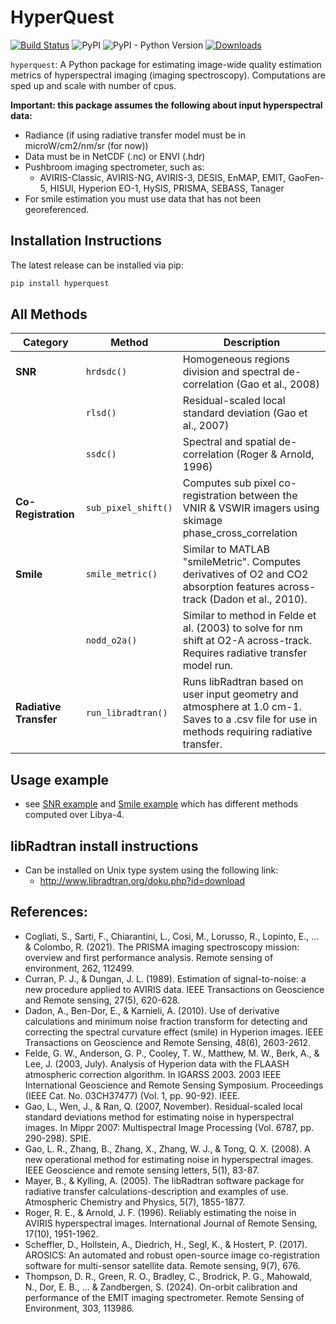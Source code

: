# HyperQuest

[![Build Status](https://github.com/brentwilder/hyperquest/actions/workflows/pytest.yml/badge.svg)](https://github.com/brentwilder/hyperquest/actions/workflows/pytest.yml)
![PyPI](https://img.shields.io/pypi/v/hyperquest)
![PyPI - Python Version](https://img.shields.io/pypi/pyversions/hyperquest)
[![Downloads](https://pepy.tech/badge/hyperquest)](https://pepy.tech/project/hyperquest)


`hyperquest`: A Python package for estimating image-wide quality estimation metrics of hyperspectral imaging (imaging spectroscopy). Computations are sped up and scale with number of cpus.

__Important: this package assumes the following about input hyperspectral data:__ 
- Radiance (if using radiative transfer model must be in microW/cm2/nm/sr (for now))
- Data must be in NetCDF (.nc) or ENVI (.hdr)
- Pushbroom imaging spectrometer, such as:
    - AVIRIS-Classic, AVIRIS-NG, AVIRIS-3, DESIS, EnMAP, EMIT, GaoFen-5, HISUI, Hyperion EO-1, HySIS, PRISMA, SEBASS, Tanager
- For smile estimation you must use data that has not been georeferenced.

## Installation Instructions

The latest release can be installed via pip:

```bash
pip install hyperquest
```


## All Methods

| **Category**             | **Method**                 | **Description**                                                                                                                               |
|--------------------------|----------------------------|-----------------------------------------------------------------------------------------------------------------------------------------------|
| **SNR**                  | `hrdsdc()`                 | Homogeneous regions division and spectral de-correlation (Gao et al., 2008)                                                                   |
|                          | `rlsd()`                   | Residual-scaled local standard deviation (Gao et al., 2007)                                                                                   |
|                          | `ssdc()`                   | Spectral and spatial de-correlation (Roger & Arnold, 1996)                                                                                    |
| **Co-Registration**      | `sub_pixel_shift()`        | Computes sub pixel co-registration between the VNIR & VSWIR imagers using skimage phase_cross_correlation                                     |
| **Smile**                | `smile_metric()`           | Similar to MATLAB "smileMetric". Computes derivatives of O2 and CO2 absorption features across-track (Dadon et al., 2010).                    |
|                          | `nodd_o2a()`               | Similar to method in Felde et al. (2003) to solve for nm shift at O2-A across-track. Requires radiative transfer model run.                   |
| **Radiative Transfer**   | `run_libradtran()`         | Runs libRadtran based on user input geometry and atmosphere at 1.0 cm-1. Saves to a .csv file for use in methods requiring radiative transfer.|


## Usage example

- see [SNR example](tutorials/example_using_EMIT.ipynb) and  [Smile example](tutorials/testing_smile_methods.ipynb) which has different methods computed over Libya-4.

## libRadtran install instructions
- Can be installed on Unix type system using the following link:
    - http://www.libradtran.org/doku.php?id=download


## References:

- Cogliati, S., Sarti, F., Chiarantini, L., Cosi, M., Lorusso, R., Lopinto, E., ... & Colombo, R. (2021). The PRISMA imaging spectroscopy mission: overview and first performance analysis. Remote sensing of environment, 262, 112499.
- Curran, P. J., & Dungan, J. L. (1989). Estimation of signal-to-noise: a new procedure applied to AVIRIS data. IEEE Transactions on Geoscience and Remote sensing, 27(5), 620-628.
- Dadon, A., Ben-Dor, E., & Karnieli, A. (2010). Use of derivative calculations and minimum noise fraction transform for detecting and correcting the spectral curvature effect (smile) in Hyperion images. IEEE Transactions on Geoscience and Remote Sensing, 48(6), 2603-2612.
- Felde, G. W., Anderson, G. P., Cooley, T. W., Matthew, M. W., Berk, A., & Lee, J. (2003, July). Analysis of Hyperion data with the FLAASH atmospheric correction algorithm. In IGARSS 2003. 2003 IEEE International Geoscience and Remote Sensing Symposium. Proceedings (IEEE Cat. No. 03CH37477) (Vol. 1, pp. 90-92). IEEE.
- Gao, L., Wen, J., & Ran, Q. (2007, November). Residual-scaled local standard deviations method for estimating noise in hyperspectral images. In Mippr 2007: Multispectral Image Processing (Vol. 6787, pp. 290-298). SPIE.
- Gao, L. R., Zhang, B., Zhang, X., Zhang, W. J., & Tong, Q. X. (2008). A new operational method for estimating noise in hyperspectral images. IEEE Geoscience and remote sensing letters, 5(1), 83-87.
- Mayer, B., & Kylling, A. (2005). The libRadtran software package for radiative transfer calculations-description and examples of use. Atmospheric Chemistry and Physics, 5(7), 1855-1877.
- Roger, R. E., & Arnold, J. F. (1996). Reliably estimating the noise in AVIRIS hyperspectral images. International Journal of Remote Sensing, 17(10), 1951-1962.
- Scheffler, D., Hollstein, A., Diedrich, H., Segl, K., & Hostert, P. (2017). AROSICS: An automated and robust open-source image co-registration software for multi-sensor satellite data. Remote sensing, 9(7), 676.
- Thompson, D. R., Green, R. O., Bradley, C., Brodrick, P. G., Mahowald, N., Dor, E. B., ... & Zandbergen, S. (2024). On-orbit calibration and performance of the EMIT imaging spectrometer. Remote Sensing of Environment, 303, 113986.